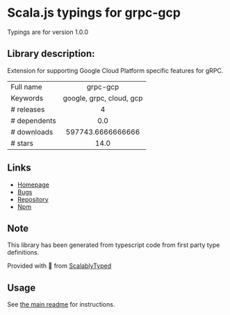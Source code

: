 
# Scala.js typings for grpc-gcp

Typings are for version 1.0.0

## Library description:
Extension for supporting Google Cloud Platform specific features for gRPC.

|                    |                 |
| ------------------ | :-------------: |
| Full name          | grpc-gcp |
| Keywords           | google, grpc, cloud, gcp |
| # releases         | 4 |
| # dependents       | 0.0 |
| # downloads        | 597743.6666666666 |
| # stars            | 14.0 |

## Links
- [Homepage](https://github.com/GoogleCloudPlatform/grpc-gcp-node#readme)
- [Bugs](https://github.com/GoogleCloudPlatform/grpc-gcp-node/issues)
- [Repository](https://github.com/GoogleCloudPlatform/grpc-gcp-node)
- [Npm](https://www.npmjs.com/package/grpc-gcp)
    


## Note
This library has been generated from typescript code from first party type definitions.

Provided with :purple_heart: from [ScalablyTyped](https://github.com/oyvindberg/ScalablyTyped)

## Usage
See [the main readme](../../readme.md) for instructions.


